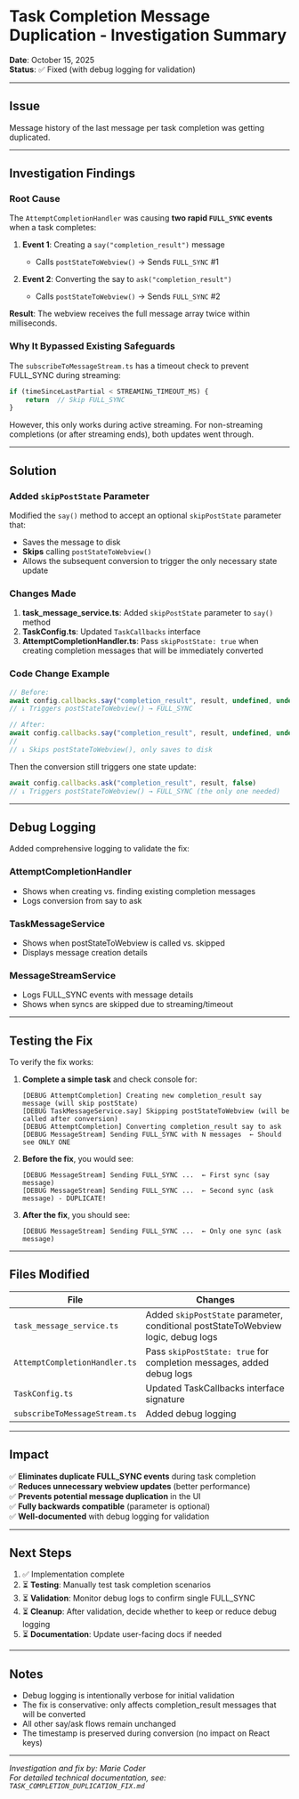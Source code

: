 # Task Completion Message Duplication - Investigation Summary

**Date**: October 15, 2025  
**Status**: ✅ Fixed (with debug logging for validation)

---

## Issue

Message history of the last message per task completion was getting duplicated.

---

## Investigation Findings

### Root Cause

The `AttemptCompletionHandler` was causing **two rapid `FULL_SYNC` events** when a task completes:

1. **Event 1**: Creating a `say("completion_result")` message
   - Calls `postStateToWebview()` → Sends `FULL_SYNC` #1

2. **Event 2**: Converting the say to `ask("completion_result")`
   - Calls `postStateToWebview()` → Sends `FULL_SYNC` #2

**Result**: The webview receives the full message array twice within milliseconds.

### Why It Bypassed Existing Safeguards

The `subscribeToMessageStream.ts` has a timeout check to prevent FULL_SYNC during streaming:
```typescript
if (timeSinceLastPartial < STREAMING_TIMEOUT_MS) {
    return  // Skip FULL_SYNC
}
```

However, this only works during active streaming. For non-streaming completions (or after streaming ends), both updates went through.

---

## Solution

### Added `skipPostState` Parameter

Modified the `say()` method to accept an optional `skipPostState` parameter that:
- Saves the message to disk
- **Skips** calling `postStateToWebview()`
- Allows the subsequent conversion to trigger the only necessary state update

### Changes Made

1. **task_message_service.ts**: Added `skipPostState` parameter to `say()` method
2. **TaskConfig.ts**: Updated `TaskCallbacks` interface
3. **AttemptCompletionHandler.ts**: Pass `skipPostState: true` when creating completion messages that will be immediately converted

### Code Change Example

```typescript
// Before:
await config.callbacks.say("completion_result", result, undefined, undefined, false)
// ↓ Triggers postStateToWebview() → FULL_SYNC

// After:
await config.callbacks.say("completion_result", result, undefined, undefined, false, true)
//                                                                              ↑ skipPostState
// ↓ Skips postStateToWebview(), only saves to disk
```

Then the conversion still triggers one state update:
```typescript
await config.callbacks.ask("completion_result", result, false)
// ↓ Triggers postStateToWebview() → FULL_SYNC (the only one needed)
```

---

## Debug Logging

Added comprehensive logging to validate the fix:

### AttemptCompletionHandler
- Shows when creating vs. finding existing completion messages
- Logs conversion from say to ask

### TaskMessageService  
- Shows when postStateToWebview is called vs. skipped
- Displays message creation details

### MessageStreamService
- Logs FULL_SYNC events with message details
- Shows when syncs are skipped due to streaming/timeout

---

## Testing the Fix

To verify the fix works:

1. **Complete a simple task** and check console for:
   ```
   [DEBUG AttemptCompletion] Creating new completion_result say message (will skip postState)
   [DEBUG TaskMessageService.say] Skipping postStateToWebview (will be called after conversion)
   [DEBUG AttemptCompletion] Converting completion_result say to ask
   [DEBUG MessageStream] Sending FULL_SYNC with N messages  ← Should see ONLY ONE
   ```

2. **Before the fix**, you would see:
   ```
   [DEBUG MessageStream] Sending FULL_SYNC ...  ← First sync (say message)
   [DEBUG MessageStream] Sending FULL_SYNC ...  ← Second sync (ask message) - DUPLICATE!
   ```

3. **After the fix**, you should see:
   ```
   [DEBUG MessageStream] Sending FULL_SYNC ...  ← Only one sync (ask message)
   ```

---

## Files Modified

| File | Changes |
|------|---------|
| `task_message_service.ts` | Added `skipPostState` parameter, conditional postStateToWebview logic, debug logs |
| `AttemptCompletionHandler.ts` | Pass `skipPostState: true` for completion messages, added debug logs |
| `TaskConfig.ts` | Updated TaskCallbacks interface signature |
| `subscribeToMessageStream.ts` | Added debug logging |

---

## Impact

✅ **Eliminates duplicate FULL_SYNC events** during task completion  
✅ **Reduces unnecessary webview updates** (better performance)  
✅ **Prevents potential message duplication** in the UI  
✅ **Fully backwards compatible** (parameter is optional)  
✅ **Well-documented** with debug logging for validation

---

## Next Steps

1. ✅ Implementation complete
2. ⏳ **Testing**: Manually test task completion scenarios
3. ⏳ **Validation**: Monitor debug logs to confirm single FULL_SYNC
4. ⏳ **Cleanup**: After validation, decide whether to keep or reduce debug logging
5. ⏳ **Documentation**: Update user-facing docs if needed

---

## Notes

- Debug logging is intentionally verbose for initial validation
- The fix is conservative: only affects completion_result messages that will be converted
- All other say/ask flows remain unchanged
- The timestamp is preserved during conversion (no impact on React keys)

---

*Investigation and fix by: Marie Coder*  
*For detailed technical documentation, see: `TASK_COMPLETION_DUPLICATION_FIX.md`*

